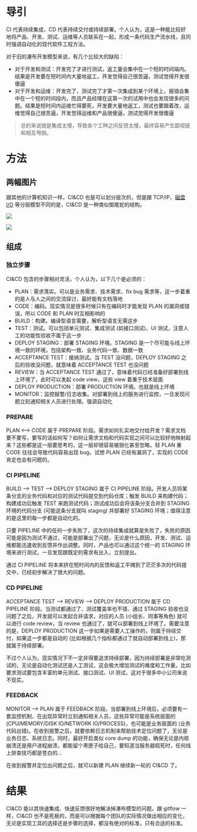 # 导引

CI 代表持续集成，CD 代表持续交付或持续部署。个人认为，这是一种能比较好地将产品、开发、测试、运维等人员联系在一起，形成一条代码生产流水线，且同时强调自动化的现代软件工程方法。

对于旧的瀑布开发模型来说，有几个比较大的缺陷：

- 对于开发和测试：开发完了才进行测试，返工量会集中在一个短的时间端内。结果是开发要在短时间内大量地返工，开发觉得自己很苦逼，测试觉得开发很傻逼
- 对于开发和运维：开发完了，测试完了才第一次集成到某个环境上，报错会集中在一个短的时间段内，而且产品经理在这第一次的试用中也会发现很多的问题。结果是短时间内运维忙得要死，开发要大量地返工，测试也要跟着改，运维觉得自己很苦逼，开发觉得运维和产品很傻逼，测试觉得开发很傻逼

> 总的来说就是集成太慢，导致各个工种之间反馈太慢，最终容易产生鄙视链和相互甩锅。

# 方法

## 两幅图片

跟其他的计算机知识一样，CI&CD 也是可以划分层次的，但是跟 TCP/IP、[磁盘 I/O](https://github.com/hsxhr-10/blog/blob/master/Linux/【磁盘%20IO】--%207%20层模型.md) 等分层模型不同的是，CI&CD 是一种类似御尾蛇的结构。

![](https://raw.githubusercontent.com/hsxhr-10/picture/master/CI%26CD1.png)

![](https://raw.githubusercontent.com/hsxhr-10/picture/master/CI%26CD4.png)

## 组成

### 独立步骤

CI&CD 包含的步骤相对灵活，个人认为，以下几个是必须的：

- PLAN：需求落实。可以是业务需求、技术需求、fix bug 需求等，这一步着重的是人与人之间的交流探讨，最好能有文档落地
- CODE：编码。现实情况是很多时候只有在编码时才能发现 PLAN 的漏洞或错误，所以 CODE 和 PLAN 时互相影响的
- BUILD：构建。编译型语言需要，解析型语言无需这步
- TEST：测试。可以包括单元测试、集成测试 (如接口测试)、UI 测试，注意人工的功能性验收不属于这一步
- DEPLOY STAGING：部署 STAGING 环境。STAGING 是一个尽可能与线上环境一致的环境，包括架构一致、业务代码一致、数据一致
- ACCEPTANCE TEST：接纳测试。当 TEST 没问题，DEPLOY STAGING 之后的验收没问题，就意味着 ACCEPTANCE TEST 也没问题
- REVIEW：当 ACCEPTANCE TEST 通过了，意味着代码已经准备好部署到线上环境了，此时可以发起 code view，这些 view 着重于技术层面
- DEPLOY PRODUCTION：部署 PRODUCTION 环境。也就是线上环境
- MONITOR：监控报警/日志收集。对部署到线上的服务进行监控，一旦发现问题立刻通知相关人员进行处理。强调自动化

### PREPARE

PLAN <--> CODE 属于 PREPARE 阶段。需求如何扎实地交付给开发？需求文档要不要写，要写的话如何写？如何让需求文档和代码实现之间可以比较好地映射起来？这些都是这一层要思考的，这一层却很容易被弱化甚至忽略，轻 PLAN 重 CODE 往往会导致代码容易出现 bug，试想 PLAN 已经有漏洞了，实现的 CODE 肯定也会有问题的。

### CI PIPELINE

BUILD --> TEST --> DEPLOY STAGING 属于 CI PIPELINE 阶段。开发人员将某条分支的业务代码和对应的测试代码提交到代码仓库；触发 BUILD 来构建代码；构建成功后触发 TEST 来跑测试代码；测试成功后会将该条分支合并到 STAGING 环境的代码分支 (可能这条分支就叫 staging) 并部署好 STAGING 环境；值得注意的是这里的每一步都是自动化的。

只要 PIPELINE 中的任何一步失败了，这次的持续集成就算是失败了，失败的原因可能是因为测试不通过，可能是部署出了问题，无论是什么原因，开发、测试、运维都能迅速收到反馈并作出调整。同时，产品也可以通过这个统一的 STAGING 环境来进行测试，一旦发现跟既定的需求有出入，立刻提出。

通过 CI PIPELINE 将本来挤在短时间内的反馈和返工平摊到了茫茫多次的代码提交中，已经初步解决了很大的问题。

### CD PIPELINE

ACCEPTANCE TEST --> REVIEW --> DEPLOY PRODUCTION 属于 CD PIPELINE 阶段。当测试都通过了、测试覆盖率也不错、通过 STAGING 验收也没问题了之后，开发就可以发起合并请求，对应的人员 (小组长、同事等角色) 就可以进行 code review，当 review 也通过了，就可以部署到线上环境了。需要注意的是，DEPLOY PRODUCTION 这一步如果是需要人工操作的，则属于持续交付，如果这一步都是自动的 (比如根据几个指标都通过了就自动部署到线上)，那就属于持续部署。

不过个人认为，现实情况下不一定非得要追求持续部署，因为持续部署是非常吃测试的，无论是自动化测试还是人工测试，这会极大增加测试的难度和工作量。比如要求测试要包含丰富的单元测试、接口测试、UI 测试，这对于很多中小公司来说不现实。

### FEEDBACK

MONITOR --> PLAN 属于 FEEDBACK 阶段。当部署到线上环境后，必须要有一套监控机制，在出现异常时立刻通知相关人员，这些异常可能是系统层面的 (CPU/MEMORY/DISK IO/NETWORK IO/PROCESS)，也可能是业务层面的 (业务代码出错)。在收到报警之后，就要依赖日志机制来帮助技术定位问题了，无论是业务日志、系统日志。同时，最好开启类似 core dump 的功能，确保无论是内核崩溃还是用户进程崩溃，都能留个黑匣子给自己，要知道当服务器假死时，任何线上排查技巧都是苍白的...

在收到报警并定位出问题之后，就可以新建 PLAN 继续新一轮的 CI&CD 了。

# 结果

CI&CD 能以其快速集成、快速反馈很好地解决掉瀑布模型的问题。跟 gitflow 一样，CI&CD 也不是死板的，而是可以根据每个团队的实际情况做出相应的变化，无论是实现工具的选择还是步骤的选择，都没有绝对的标准，只有合适的标准。


